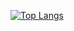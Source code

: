 [![Top Langs](https://github-readme-stats.vercel.app/api/top-langs/?username=h0tw4t3r&layout=compact&hide=html,css,Vue&theme=material-palenight&hide_border=true&hide_title=true&card_width=500)](https://github.com/anuraghazra/github-readme-stats)
